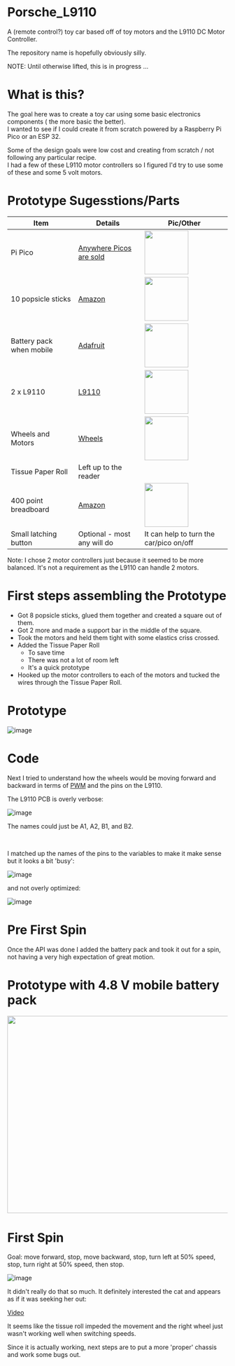 # Porsche_L9110

A (remote control?) toy  car based off of toy motors and the L9110 DC Motor  Controller.

The repository name is hopefully obviously silly.

NOTE: Until otherwise lifted, this is in progress ...

# What is this?

The goal here was to create a toy car using some basic electronics components ( the more basic the better). 
<BR>
I wanted to see if I could create it from scratch  powered by a Raspberry Pi Pico or an ESP 32.

Some of the design goals were low cost and  creating from scratch / not following any particular recipe.
<BR>
I had a few of these L9110  motor controllers so I figured I'd try to use some of these and some 5 volt motors.

# Prototype Sugesstions/Parts

| Item | Details |Pic/Other|
|---|---|---|
| Pi Pico | [Anywhere Picos are sold](https://www.raspberrypi.com/products/raspberry-pi-pico/)|<img src="https://github.com/user-attachments/assets/b1bd51ea-bdc2-4049-8a72-e881141e6e18" width="100" height="100">|
| 10 popsicle sticks| [Amazon](https://www.amazon.com/gp/product/B08BZSNVSQ)|<img src="https://github.com/user-attachments/assets/b28e239e-7de9-4ed8-b0d9-d221ec426c9a" width="100" height="100">|
| Battery pack when mobile|[Adafruit](https://www.adafruit.com/product/3905)|<img src="https://github.com/user-attachments/assets/a447f1aa-ab6f-475a-ba90-896815e2cebe" width="100" height="100">|
| 2 x L9110|[L9110](https://www.amazon.com/HiLetgo-H-bridge-Stepper-Controller-Arduino/dp/B00M0F243E)|<img src="https://github.com/user-attachments/assets/725afd47-e233-48fa-a526-6681a73b5cbb" width="100" height="100">|
| Wheels and Motors| [Wheels](https://www.amazon.com/gp/product/B0CG1C7T8J)|<img src="https://github.com/user-attachments/assets/5d096c64-0a00-4735-a2d5-15d49f6d733f" width="100" height="100">|
| Tissue Paper Roll | Left up to the reader|
| 400 point breadboard | [Amazon](https://www.amazon.com/Breadborad-Solderless-Breadboards-Distribution-Connecting/dp/B082VYXDF1/)|<img src="https://github.com/user-attachments/assets/73578bff-e890-43b0-9ae0-a52ea4e461f7" width="100" height="100">
| Small latching button | Optional - most any will do | It can help to turn the car/pico on/off|

Note: I chose 2 motor controllers just because it seemed to be more balanced. It's not a requirement as the L9110 can handle 2 motors.

# First steps assembling the Prototype

- Got 8 popsicle sticks, glued them together and created a square out of them.
- Got 2 more and made a support bar in the middle of the square.
- Took the motors and held them tight with some elastics criss crossed.
- Added the Tissue Paper Roll
   - To save time
   - There was not a lot of room left
   - It's a quick prototype 
- Hooked up the motor controllers to each of the motors and tucked the wires through the Tissue Paper Roll.

# Prototype
![image](https://github.com/user-attachments/assets/c0387acd-d72a-432a-9408-f1052f367763)

# Code

Next I tried to understand how the wheels would be moving forward and backward in terms of <A HREF="https://docs.micropython.org/en/latest/library/machine.PWM.html">PWM</A> and the pins on the L9110.

<P>

The L9110 PCB is overly verbose:

![image](https://github.com/user-attachments/assets/ab90f580-209f-45e6-b4e8-3fcbc46748e7)

The names could just be A1, A2, B1, and B2. 

<BR>

I matched up the names of the pins to the variables to make it make sense but it looks a bit 'busy':

![image](https://github.com/user-attachments/assets/a89fc2eb-1d34-48da-8c50-7ff73591c402)

and not overly optimized:

![image](https://github.com/user-attachments/assets/92bb156e-6590-48dc-a6f2-0ba7861754de)


# Pre First Spin
Once the API was done I added the battery pack and took it out for a spin, not having a very high expectation of great motion.

# Prototype with 4.8 V mobile battery pack
<img src="https://github.com/user-attachments/assets/d9a93cd9-c9dc-4652-83d8-0ac29dbf39c1" width="550" height="450">

# First Spin

Goal: move forward, stop, move backward, stop, turn left at 50% speed, stop, turn right at 50% speed, then stop.

![image](https://github.com/user-attachments/assets/2097411b-7469-452f-9472-e4592f0da8e7)

It didn't really do that so much. It definitely interested the cat and appears as if it was seeking her out:

<A href="https://github.com/jouellnyc/Porsche_L9110/blob/main/first_spin.mp4">Video</A>

It seems like the tissue roll impeded the movement and  the right wheel just wasn't working well when switching speeds.

Since it is actually working, next steps are to put a more 'proper' chassis and work some bugs out.
